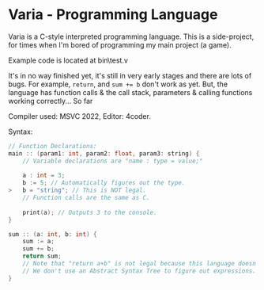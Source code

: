 # Varia - Programming Language

Varia is a C-style interpreted programming language.
This is a side-project, for times when I'm bored of
programming my main project (a game).

Example code is located at bin\test.v

It's in no way finished yet, it's still in very
early stages and there are lots of bugs. For example,
`return`, and `sum += b` don't work as yet. But,
the language has function calls & the call stack,
parameters & calling functions working correctly... So far

Compiler used: MSVC 2022, Editor: 4coder.

Syntax:
```c
// Function Declarations:
main :: (param1: int, param2: float, param3: string) {
    // Variable declarations are "name : type = value;"
    
    a : int = 3;
    b := 5; // Automatically figures out the type.
>   b = "string"; // This is NOT legal.
    // Function calls are the same as C.
    
    print(a); // Outputs 3 to the console.
}

sum :: (a: int, b: int) {
    sum := a;
    sum += b;
    return sum;
    // Note that "return a+b" is not legal because this language doesn't support expressions.
    // We don't use an Abstract Syntax Tree to figure out expressions.
}
  
```